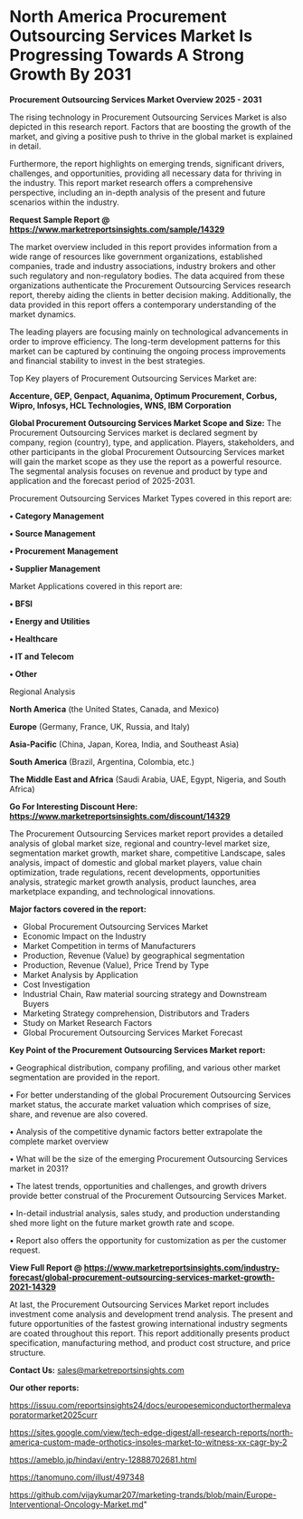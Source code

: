  # North America Procurement Outsourcing Services Market Is Progressing Towards A Strong Growth By 2031

<Strong> Procurement Outsourcing Services Market Overview 2025 - 2031</strong>

The rising technology in Procurement Outsourcing Services Market is also depicted in this research report. Factors that are boosting the growth of the market, and giving a positive push to thrive in the global market is explained in detail.

Furthermore, the report highlights on emerging trends, significant drivers, challenges, and opportunities, providing all necessary data for thriving in the industry. This report market research offers a comprehensive perspective, including an in-depth analysis of the present and future scenarios within the industry.

<strong>Request Sample Report @ <a href=https://www.marketreportsinsights.com/sample/14329>https://www.marketreportsinsights.com/sample/14329</a></strong>

The market overview included in this report provides information from a wide range of resources like government organizations, established companies, trade and industry associations, industry brokers and other such regulatory and non-regulatory bodies. The data acquired from these organizations authenticate the Procurement Outsourcing Services research report, thereby aiding the clients in better decision making. Additionally, the data provided in this report offers a contemporary understanding of the market dynamics.

The leading players are focusing mainly on technological advancements in order to improve efficiency. The long-term development patterns for this market can be captured by continuing the ongoing process improvements and financial stability to invest in the best strategies.

Top Key players of Procurement Outsourcing Services Market are:

<strong>Accenture, GEP, Genpact, Aquanima, Optimum Procurement, Corbus, Wipro, Infosys, HCL Technologies, WNS, IBM Corporation</strong>

<strong><b>Global Procurement Outsourcing Services Market Scope and Size:</b></strong>
The Procurement Outsourcing Services market is declared segment by company, region (country), type, and application. Players, stakeholders, and other participants in the global Procurement Outsourcing Services market will gain the market scope as they use the report as a powerful resource. The segmental analysis focuses on revenue and product by type and application and the forecast period of 2025-2031.

Procurement Outsourcing Services Market Types covered in this report are:

<strong>• Category Management

• Source Management

• Procurement Management

• Supplier Management</strong>

Market Applications covered in this report are:

<strong>• BFSI

• Energy and Utilities

• Healthcare

• IT and Telecom

• Other</strong> 

Regional Analysis

<strong>North America</strong> (the United States, Canada, and Mexico)

<strong>Europe</strong> (Germany, France, UK, Russia, and Italy)

<strong>Asia-Pacific</strong> (China, Japan, Korea, India, and Southeast Asia)

<strong>South America</strong> (Brazil, Argentina, Colombia, etc.)

<strong>The Middle East and Africa</strong> (Saudi Arabia, UAE, Egypt, Nigeria, and South Africa)

<strong>Go For Interesting Discount Here: <a href=https://www.marketreportsinsights.com/discount/14329>https://www.marketreportsinsights.com/discount/14329</a></strong>

The Procurement Outsourcing Services market report provides a detailed analysis of global market size, regional and country-level market size, segmentation market growth, market share, competitive Landscape, sales analysis, impact of domestic and global market players, value chain optimization, trade regulations, recent developments, opportunities analysis, strategic market growth analysis, product launches, area marketplace expanding, and technological innovations.

<strong><b>Major factors covered in the report:</b></strong>
<ul>
  <li>Global Procurement Outsourcing Services Market </li>
  <li>Economic Impact on the Industry</li>
  <li>Market Competition in terms of Manufacturers</li>
  <li>Production, Revenue (Value) by geographical segmentation</li>
  <li>Production, Revenue (Value), Price Trend by Type</li>
  <li>Market Analysis by Application</li>
  <li>Cost Investigation</li>
  <li>Industrial Chain, Raw material sourcing strategy and Downstream Buyers</li>
  <li>Marketing Strategy comprehension, Distributors and Traders</li>
  <li>Study on Market Research Factors</li>
  <li>Global Procurement Outsourcing Services Market Forecast</li>
</ul>

<strong><b>Key Point of the Procurement Outsourcing Services Market report:</b></strong>

• Geographical distribution, company profiling, and various other market segmentation are provided in the report.

• For better understanding of the global Procurement Outsourcing Services market status, the accurate market valuation which comprises of size, share, and revenue are also covered.

• Analysis of the competitive dynamic factors better extrapolate the complete market overview

• What will be the size of the emerging Procurement Outsourcing Services market in 2031?

• The latest trends, opportunities and challenges, and growth drivers provide better construal of the Procurement Outsourcing Services Market.

• In-detail industrial analysis, sales study, and production understanding shed more light on the future market growth rate and scope.

• Report also offers the opportunity for customization as per the customer request.

<strong><b>View Full Report @ <a href=https://www.marketreportsinsights.com/industry-forecast/global-procurement-outsourcing-services-market-growth-2021-14329>https://www.marketreportsinsights.com/industry-forecast/global-procurement-outsourcing-services-market-growth-2021-14329</a></b></strong>


At last, the Procurement Outsourcing Services Market report includes investment come analysis and development trend analysis. The present and future opportunities of the fastest growing international industry segments are coated throughout this report. This report additionally presents product specification, manufacturing method, and product cost structure, and price structure.

<strong>Contact Us:</strong>
sales@marketreportsinsights.com

<strong>Our other reports:</strong>

<a href=https://issuu.com/reportsinsights24/docs/europesemiconductorthermalevaporatormarket2025curr>https://issuu.com/reportsinsights24/docs/europesemiconductorthermalevaporatormarket2025curr</a>

<a href=https://sites.google.com/view/tech-edge-digest/all-research-reports/north-america-custom-made-orthotics-insoles-market-to-witness-xx-cagr-by-2>https://sites.google.com/view/tech-edge-digest/all-research-reports/north-america-custom-made-orthotics-insoles-market-to-witness-xx-cagr-by-2</a>

<a href=https://ameblo.jp/hindavi/entry-12888702681.html>https://ameblo.jp/hindavi/entry-12888702681.html</a>

<a href=https://tanomuno.com/illust/497348>https://tanomuno.com/illust/497348</a>

<a href=https://github.com/vijaykumar207/marketing-trands/blob/main/Europe-Interventional-Oncology-Market.md>https://github.com/vijaykumar207/marketing-trands/blob/main/Europe-Interventional-Oncology-Market.md</a>"
